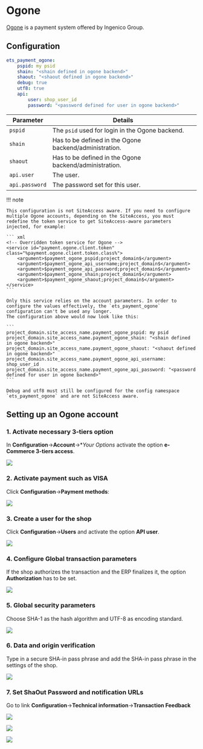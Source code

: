 # Ogone

[Ogone](https://www.ingenico.com/login/ogone) is a payment system offered by Ingenico Group.

## Configuration

``` yaml
ets_payment_ogone:
    pspid: my psid
    shain: "<shain defined in ogone backend>"
    shaout: "<shaout defined in ogone backend>"
    debug: true
    utf8: true
    api:
        user: shop_user_id
        password: "<password defined for user in ogone backend>"
```

|Parameter|Details|
|--- |--- |
|`pspid`|The `psid` used for login in the Ogone backend.|
|`shain`|Has to be defined in the Ogone backend/administration.|
|`shaout`|Has to be defined in the Ogone backend/administration.|
|`api.user`|The user.|
|`api.password`|The password set for this user.|

!!! note

    This configuration is not SiteAccess aware. If you need to configure multiple Ogone accounts, depending on the SiteAccess, you must redefine the token service to get SiteAccess-aware parameters injected, for example:

    ``` xml
    <!-- Overridden token service for Ogone -->
    <service id="payment.ogone.client.token" class="%payment.ogone.client.token.class%">
        <argument>$payment_ogone_pspid;project_domain$</argument>
        <argument>$payment_ogone_api_username;project_domain$</argument>
        <argument>$payment_ogone_api_password;project_domain$</argument>
        <argument>$payment_ogone_shain;project_domain$</argument>
        <argument>$payment_ogone_shaout;project_domain$</argument>
    </service>
    ```

    Only this service relies on the account parameters. In order to configure the values effectively, the `ets_payment_ogone` configuration can't be used any longer.
    The configuration above would now look like this:

    ``` 
    project_domain.site_access_name.payment_ogone_pspid: my psid
    project_domain.site_access_name.payment_ogone_shain: "<shain defined in ogone backend>"
    project_domain.site_access_name.payment_ogone_shaout: "<shaout defined in ogone backend>"
    project_domain.site_access_name.payment_ogone_api_username: shop_user_id
    project_domain.site_access_name.payment_ogone_api_password: "<password defined for user in ogone backend>"
    ```

    Debug and utf8 must still be configured for the config namespace `ets_payment_ogone` and are not SiteAccess aware.

## Setting up an Ogone account

### 1. Activate necessary 3-tiers option

In **Configuration**->**Account**->**Your Options* activate the option **e-Commerce 3-tiers access**.

![](../../img/payment_2.png)

### 2. Activate payment such as VISA

Click **Configuration**->**Payment methods**:

![](../../img/payment_3.png)

### 3. Create a user for the shop

Click **Configuration**->**Users** and activate the option **API user**.

![](../../img/payment_4.png)

### 4. Configure Global transaction parameters

If the shop authorizes the transaction and the ERP finalizes it, the option **Authorization** has to be set. 

![](../../img/payment_5.png)

### 5. Global security parameters

Choose SHA-1 as the hash algorithm and UTF-8 as encoding standard. 

![](../../img/payment_6.png)

### 6. Data and origin verification

Type in a secure SHA-in pass phrase and add the SHA-in pass phrase in the settings of the shop. 

![](../../img/payment_7.png)

### 7. Set ShaOut Password and notification URLs

Go to link **Configuration**->**Technical information**->**Transaction Feedback**

![](../../img/payment_8.png)

![](../../img/payment_9.png)

![](../../img/payment_10.png)
